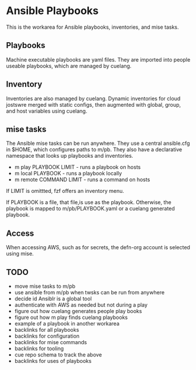 # Ansible Playbooks

This is the workarea for Ansible playbooks, inventories, and mise tasks.

## Playbooks

Machine executable playbooks are yaml files.  They are imported into people useable playbooks, which are managed by cuelang.

## Inventory

Inventories are also managed by cuelang.  Dynamic inventories for cloud jostswre merged with static configs, then augmented with global, group, and host variables using cuelang.

## mise tasks

The Ansible mise tasks can be run anywhere.  They use a central ansible.cfg in $HOME, which configures paths to m/pb.  They also have a declarative namespace that looks up playbooks and inventories.

- m play PLAYBOOK LIMIT - runs a playbook on hosts
- m local PLAYBOOK - runs a playbook locally
- m remote COMMAND LIMIT - runs a command on hosts

If LIMIT is omittted, fzf offers an inventory menu.

If PLAYBOOK is a file, that file,is use as the playbook.  Otherwise, the playbook is mapped to m/pb/PLAYBOOK.yaml or a cuelang generated playbook.

## Access

When accessing AWS, such as for secrets, the defn-org account is selected using mise.

## TODO

- move mise tasks to m/pb
- use ansible from m/pb when twsks can be run from anywhere
- decide id Ansiblr is a global tool
- authenticate with AWS as needed but not during a play
- figure out how cuelang generates people play books
- figure out how m play finds cuelang playbooks
- example of a playbook in another workarea
- backlinks for all playbooks
- backlinks for configuration
- backlinks for mise commands
- backlinks for tooling
- cue repo schema to track the above
- backlinks for uses of playbooks
  
